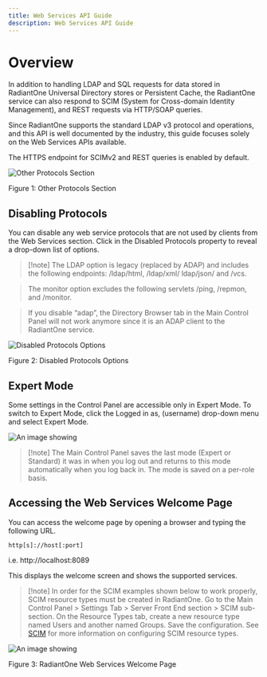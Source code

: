 ```yaml
---
title: Web Services API Guide
description: Web Services API Guide
---
```


# Overview

In addition to handling LDAP and SQL requests for data stored in RadiantOne Universal Directory stores or Persistent Cache, the RadiantOne service can also respond to SCIM (System for Cross-domain Identity Management), and REST requests via HTTP/SOAP queries.

Since RadiantOne supports the standard LDAP v3 protocol and operations, and this API is well documented by the industry, this guide focuses solely on the Web Services APIs available.

The HTTPS endpoint for SCIMv2 and REST queries is enabled by default. 

![Other Protocols Section](Media/Image1.1a.jpg)
 
Figure 1: Other Protocols Section

## Disabling Protocols

You can disable any web service protocols that are not used by clients from the Web Services section. Click in the Disabled Protocols property to reveal a drop-down list of options. 

>[!note] The LDAP option is legacy (replaced by ADAP) and includes the following endpoints: /ldap/html, /ldap/xml/ ldap/json/ and /vcs.

>The monitor option excludes the following servlets /ping, /repmon, and /monitor.

>If you disable “adap”, the Directory Browser tab in the Main Control Panel will not work anymore since it is an ADAP client to the RadiantOne service.

![Disabled Protocols Options](Media/Image1.2.jpg)
 
Figure 2: Disabled Protocols Options

## Expert Mode

Some settings in the Control Panel are accessible only in Expert Mode. To switch to Expert Mode, click the Logged in as, (username) drop-down menu and select Expert Mode. 

![An image showing ](Media/expert-mode.jpg)
 
>[!note] The Main Control Panel saves the last mode (Expert or Standard) it was in when you log out and returns to this mode automatically when you log back in. The mode is saved on a per-role basis.

## Accessing the Web Services Welcome Page

You can access the welcome page by opening a browser and typing the following URL. 

`http[s]://host[:port]`

i.e. http://localhost:8089

This displays the welcome screen and shows the supported services.

>[!note] In order for the SCIM examples shown below to work properly, SCIM resource types must be created in RadiantOne. Go to the Main Control Panel > Settings Tab > Server Front End section > SCIM sub-section. On the Resource Types tab, create a new resource type named Users and another named Groups. Save the configuration. See [SCIM](scim.md) for more information on configuring SCIM resource types. 

![An image showing ](Media/Image1.3.jpg)
 
Figure 3: RadiantOne Web Services Welcome Page
